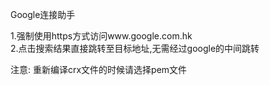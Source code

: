 Google连接助手

1.强制使用https方式访问www.google.com.hk <br>
2.点击搜索结果直接跳转至目标地址,无需经过google的中间跳转 <br>

注意:
重新编译crx文件的时候请选择pem文件
